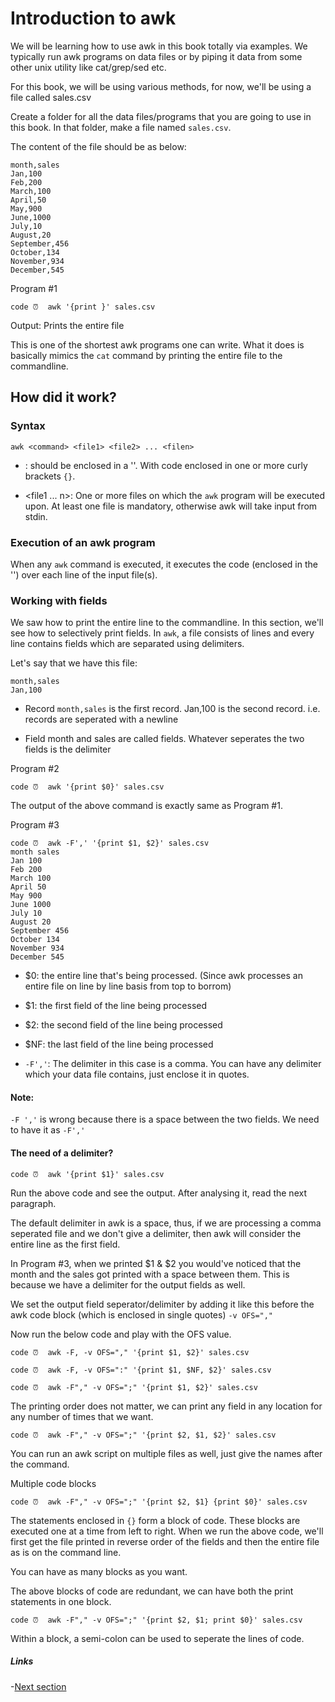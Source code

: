 # Introduction to awk

We will be learning how to use awk in this book totally via examples. We typically run awk programs on data files or by piping it data from some other unix utility like cat/grep/sed etc. 

For this book, we will be using various methods, for now, we'll be using a file called sales.csv

Create a folder for all the data files/programs that you are going to use in this book. In that folder, make a file named `sales.csv`. 

The content of the file should be as below:

    month,sales
    Jan,100
    Feb,200
    March,100
    April,50
    May,900
    June,1000
    July,10
    August,20
    September,456
    October,134
    November,934
    December,545

Program #1

    code ⏰  awk '{print }' sales.csv

Output:
    Prints the entire file

This is one of the shortest awk programs one can write. What it does is basically mimics the `cat` command by printing the entire file to the commandline.

## How did it work?

### Syntax

    awk <command> <file1> <file2> ... <filen>

* <command>: should be enclosed in a ''. With code enclosed in one or more curly brackets `{}`.

* <file1 ... n>: One or more files on which the `awk` program will be executed upon. At least one file is mandatory, otherwise awk will take input from stdin.

### Execution of an awk program

When any `awk` command is executed, it executes the code (enclosed in the '') over each line of the input file(s).

### Working with fields

We saw how to print the entire line to the commandline. In this section, we'll see how to selectively print fields. In `awk`, a file consists of lines and every line contains fields which are separated using delimiters.

Let's say that we have this file:

    month,sales
    Jan,100

* Record
    `month,sales` is the first record. 
    Jan,100 is the second record. i.e. records are seperated with a newline

* Field
    month and sales are called fields. 
    Whatever seperates the two fields is the delimiter

Program #2

    code ⏰  awk '{print $0}' sales.csv

The output of the above command is exactly same as Program #1.

Program #3

    code ⏰  awk -F',' '{print $1, $2}' sales.csv 
    month sales
    Jan 100
    Feb 200
    March 100
    April 50
    May 900
    June 1000
    July 10
    August 20
    September 456
    October 134
    November 934
    December 545

* $0: the entire line that's being processed. (Since awk processes an entire file on line by line basis from top to borrom)
* $1: the first field of the line being processed
* $2: the second field of the line being processed
* $NF: the last field of the line being processed

* `-F','`: The delimiter in this case is a comma. You can have any delimiter which your data file contains, just enclose it in quotes. 

#### Note: 

`-F ','` is wrong because there is a space between the two fields. We need to have it as `-F','`

#### The need of a delimiter?

    code ⏰  awk '{print $1}' sales.csv

Run the above code and see the output. After analysing it, read the next paragraph.

The default delimiter in awk is a space, thus, if we are processing a comma seperated file and we don't give a delimiter, then awk will consider the entire line as the first field.

In Program #3, when we printed $1 & $2 you would've noticed that the month and the sales got printed with a space between them. This is because we have a delimiter for the output fields as well.

We set the output field seperator/delimiter by adding it like this before the awk code block (which is enclosed in single quotes) `-v OFS=","`

Now run the below code and play with the OFS value.

    code ⏰  awk -F, -v OFS="," '{print $1, $2}' sales.csv

    code ⏰  awk -F, -v OFS=":" '{print $1, $NF, $2}' sales.csv

    code ⏰  awk -F"," -v OFS=";" '{print $1, $2}' sales.csv
    
The printing order does not matter, we can print any field in any location for any number of times that we want.

    code ⏰  awk -F"," -v OFS=";" '{print $2, $1, $2}' sales.csv 

You can run an awk script on multiple files as well, just give the names after the command.

Multiple code blocks

    code ⏰  awk -F"," -v OFS=";" '{print $2, $1} {print $0}' sales.csv

The statements enclosed in `{}` form a block of code. These blocks are executed one at a time from left to right.
When we run the above code, we'll first get the file printed in reverse order of the fields and then the entire file as is on the command line.

You can have as many blocks as you want.

The above blocks of code are redundant, we can have both the print statements in one block.

    code ⏰  awk -F"," -v OFS=";" '{print $2, $1; print $0}' sales.csv

Within a block, a semi-colon can be used to seperate the lines of code.

##### Links

-[Next section](2.0regex.md)
